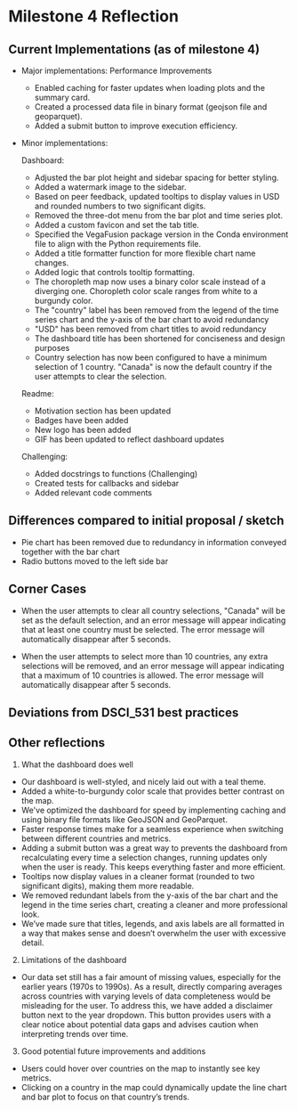 # Milestone 4 Reflection

## Current Implementations (as of milestone 4)
- Major implementations:
   Performance Improvements
    - Enabled caching for faster updates when loading plots and the summary card.
    - Created a processed data file in binary format (geojson file and geoparquet).
    - Added a submit button to improve execution efficiency.

- Minor implementations:
  
    Dashboard:
    - Adjusted the bar plot height and sidebar spacing for better styling.
    - Added a watermark image to the sidebar.
    - Based on peer feedback, updated tooltips to display values in USD and rounded numbers to two significant digits.
    - Removed the three-dot menu from the bar plot and time series plot.
    - Added a custom favicon and set the tab title.
    - Specified the VegaFusion package version in the Conda environment file to align with the Python requirements file.
    - Added a title formatter function for more flexible chart name changes.
    - Added logic that controls tooltip formatting.
    - The choropleth map now uses a binary color scale instead of a diverging one. Choropleth color scale ranges from white to a burgundy color.
    - The "country" label has been removed from the legend of the time series chart and the y-axis of the bar chart to avoid redundancy
    - "USD" has been removed from chart titles to avoid redundancy
    - The dashboard title has been shortened for conciseness and design purposes
    - Country selection has now been configured to have a minimum selection of 1 country. "Canada" is now the default country if the user attempts to clear the selection.

    Readme:
    - Motivation section has been updated
    - Badges have been added
    - New logo has been added
    - GIF has been updated to reflect dashboard updates
 
    Challenging:
    - Added docstrings to functions (Challenging)
    - Created tests for callbacks and sidebar
    - Added relevant code comments 

## Differences compared to initial proposal / sketch
- Pie chart has been removed due to redundancy in information conveyed together with the bar chart
- Radio buttons moved to the left side bar

## Corner Cases

- When the user attempts to clear all country selections, "Canada" will be set as the default selection, and an error message will appear indicating that at least one country must be selected. The error message will automatically disappear after 5 seconds.

- When the user attempts to select more than 10 countries, any extra selections will be removed, and an error message will appear indicating that a maximum of 10 countries is allowed. The error message will automatically disappear after 5 seconds.

## Deviations from DSCI_531 best practices

## Other reflections
1. What the dashboard does well
- Our dashboard is well-styled, and nicely laid out with a teal theme.
- Added a white-to-burgundy color scale that provides better contrast on the map.
- We've optimized the dashboard for speed by implementing caching and using binary file formats like GeoJSON and GeoParquet. 
- Faster response times make for a seamless experience when switching between different countries and metrics.
- Adding a submit button was a great way to prevents the dashboard from recalculating every time a selection changes, running updates only when the user is ready. This keeps everything faster and more efficient.
- Tooltips now display values in a cleaner format (rounded to two significant digits), making them more readable.
- We removed redundant labels from the y-axis of the bar chart and the legend in the time series chart, creating a cleaner and more professional look.
- We’ve made sure that titles, legends, and axis labels are all formatted in a way that makes sense and doesn’t overwhelm the user with excessive detail.
  
2. Limitations of the dashboard
- Our data set still has a fair amount of missing values, especially for the earlier years (1970s to 1990s). As a result, directly comparing averages across countries with varying levels of data completeness would be misleading for the user. To address this, we have added a disclaimer button next to the year dropdown. This button provides users with a clear notice about potential data gaps and advises caution when interpreting trends over time.
  
3. Good potential future improvements and additions
- Users could hover over countries on the map to instantly see key metrics.
- Clicking on a country in the map could dynamically update the line chart and bar plot to focus on that country’s trends.

